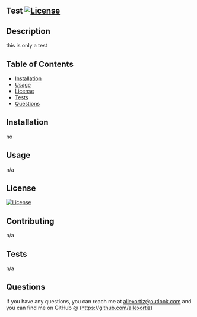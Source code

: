 
  ## Test [![License](https://img.shields.io/badge/License-BSD_3--Clause-blue.svg)](https://opensource.org/licenses/BSD-3-Clause)
  
  ## Description
  this is only a test

  ## Table of Contents
  - [Installation](#installation)
  - [Usage](#usage)
  - [License](#license)
  - [Tests](#tests)
  - [Questions](#questions)

  ## Installation
no

  ## Usage
n/a

  ## License
[![License](https://img.shields.io/badge/License-BSD_3--Clause-blue.svg)](https://opensource.org/licenses/BSD-3-Clause)

## Contributing
n/a

## Tests
n/a

## Questions
If you have any questions, you can reach me at allexortiz@outlook.com and you can find me on GitHub @ (https://github.com/allexortiz)
